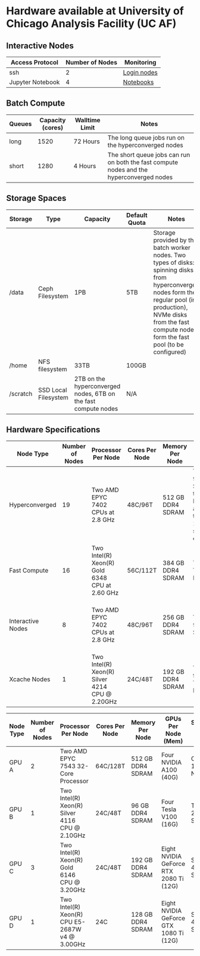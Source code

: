 # Hardware available at University of Chicago Analysis Facility (UC AF)

## Interactive Nodes

| Access Protocol | Number of Nodes | Monitoring |
| --- | --- | --- |
| ssh | 2   | [Login nodes](/monitoring/login_nodes) |
| Jupyter Notebook | 4   | [Notebooks](/monitoring/notebooks) |

## Batch Compute

| Queues | Capacity (cores) | Walltime Limit | Notes |
| --- | --- | --- | --- |
| long | 1520 | 72 Hours | The long queue jobs run on the hyperconverged nodes |
| short | 1280 | 4 Hours | The short queue jobs can run on both the fast compute nodes and the hyperconverged nodes |

## Storage Spaces

| Storage | Type | Capacity | Default Quota | Notes |
| --- | --- | --- | --- | --- |
| /data | Ceph Filesystem | 1PB | 5TB | Storage provided by the batch worker nodes. Two types of disks: spinning disks from hyperconverged nodes form the regular pool (in production), NVMe disks from the fast compute nodes form the fast pool (to be configured) |
| /home | NFS filesystem | 33TB | 100GB |     |
| /scratch | SSD Local Filesystem | 2TB on the hyperconverged nodes, 6TB on the fast compute nodes | N/A |     |

## Hardware Specifications

| Node Type | Number of Nodes | Processor Per Node | Cores Per Node | Memory Per Node | Storage Per Node | Notes |
| --- | --- | --- | --- | --- | --- | --- |
| Hyperconverged | 19  | Two AMD EPYC 7402 CPUs at 2.8 GHz | 48C/96T | 512 GB DDR4 SDRAM | Two 960 GB SSD, two 2TB NVMe and twelve 16 TB spinning disks. | 3 nodes provided by, and for, UChicago ATLAS group |
| Fast Compute | 16  | Two Intel(R) Xeon(R) Gold 6348 CPU at 2.60 GHz | 56C/112T | 384 GB DDR4 SDRAM | Ten 3.2 TB NVMe | Provided by, and for, IRIS-HEP SSL |
| Interactive Nodes | 8   | Two AMD EPYC 7402 CPUs at 2.8 GHz | 48C/96T | 256 GB DDR4 SDRAM | Two 960 GB SSD | 2 nodes provided by, and for, UChicago ATLAS group |
| Xcache Nodes | 1   | Two Intel(R) Xeon(R) Silver 4214 CPU @ 2.20GHz | 24C/48T | 192 GB DDR4 SDRAM | Twenty four 1.5 TB NVMe | Two 25 Gbps network links |

| Node Type | Number of Nodes | Processor Per Node | Cores Per Node | Memory Per Node | GPUs Per Node (Mem) | Storage Per Node |
| --- | --- | --- | --- | --- | --- | --- |
| GPU A | 2   | Two AMD EPYC 7543 32-Core Processor | 64C/128T | 512 GB DDR4 SDRAM | Four NVIDIA A100 (40G) | One 1.5TB NVMe |
| GPU B | 1   | Two Intel(R) Xeon(R) Silver 4116 CPU @ 2.10GHz | 24C/48T | 96 GB DDR4 SDRAM | Four Tesla V100 (16G) | Three 220GB SSD |
| GPU C | 3   | Two Intel(R) Xeon(R) Gold 6146 CPU @ 3.20GHz | 24C/48T | 192 GB DDR4 SDRAM | Eight NVIDIA GeForce RTX 2080 Ti (12G) | Six 450GB SSD |
| GPU D | 1   | Two Intel(R) Xeon(R) CPU E5-2687W v4 @ 3.00GHz | 24C | 128 GB DDR4 SDRAM | Eight NVIDIA GeForce GTX 1080 Ti (12G) | Six 450GB SSD |
